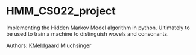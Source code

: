 # HMM_CS022_project
Implementing the Hidden Markov Model algorithm in python. Ultimately to be used to train a machine to distinguish wovels and consonants.

Authors:
KMeldgaard
Mluchsinger
